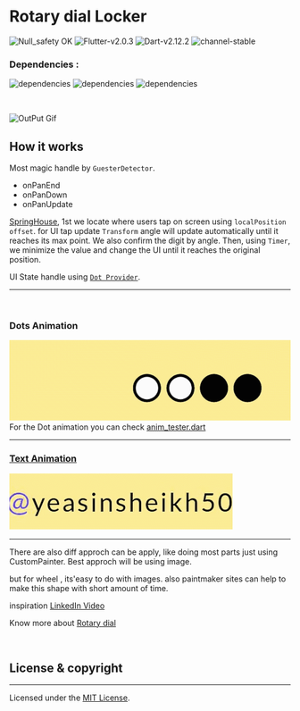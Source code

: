 # Rotary dial Locker
![Null_safety OK](https://img.shields.io/badge/Null_safety-√-blue)
![Flutter-v2.0.3](https://img.shields.io/badge/Flutter-v2.0.3-blue) 
![Dart-v2.12.2](https://img.shields.io/badge/Dart-v2.12.2-blue)
![channel-stable](https://img.shields.io/badge/channel-stable-blue) 


 ### Dependencies :
  ![dependencies](https://img.shields.io/badge/provider-5.0.0-blue)
   ![dependencies](https://img.shields.io/badge/google_fonts-2.0.0-blue)
  ![dependencies](https://img.shields.io/badge/easy_rich_text-0.5.4-blue) </a>

<br> 

![OutPut Gif](images/rotateDial.gif)

## How it works

Most magic handle by `GuesterDetector`.
- onPanEnd
- onPanDown
- onPanUpdate
  
[SpringHouse](lib/components/wheel_handler.dart), 1st we locate where users tap on screen using `localPosition offset`. for UI tap update `Transform` angle will update automatically until it reaches its max point. We also confirm the digit by angle. Then, using ``Timer``, we minimize the value and change the UI until it reaches the original position.

UI State handle using [`Dot Provider`](lib/provider/dot_provider.dart). 


--------

<br>


### Dots Animation

![Dot Anime](images/dotsGif.gif)
For the Dot animation you can check [anim_tester.dart](lib/components/utils/anim_tester.dart)


****
### [Text Animation](lib/components/creator_details.dart)
![Text Animation](images/textAnimate.gif)


----------
There are also diff approch can be apply, like doing most parts just using CustomPainter. Best approch will be using image. 


but for wheel , its'easy to do with images. also paintmaker sites can help to make this shape with short amount of time. 

inspiration [LinkedIn Video]( https://www.linkedin.com/posts/shubham0812_swiftui-iosdevelopment-iosdev-ugcPost-6791003295537344513-XmXz)


Know more about [Rotary dial](http://www.matilo.eu/restauratie/hoe-reviseer-ik-eenvoudig-een-kiesschijf-draaischijf/?lang=en)



<br>




## License & copyright
---
Licensed under the [MIT License](LICENCE).


<br>  

